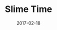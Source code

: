 ---
layout: showcase
title: "Slime Time"
itch: https://incredible-ape.itch.io/slime-time
website: https://incredible-ape.itch.io/slime-time
date: "2017-02-18"
---